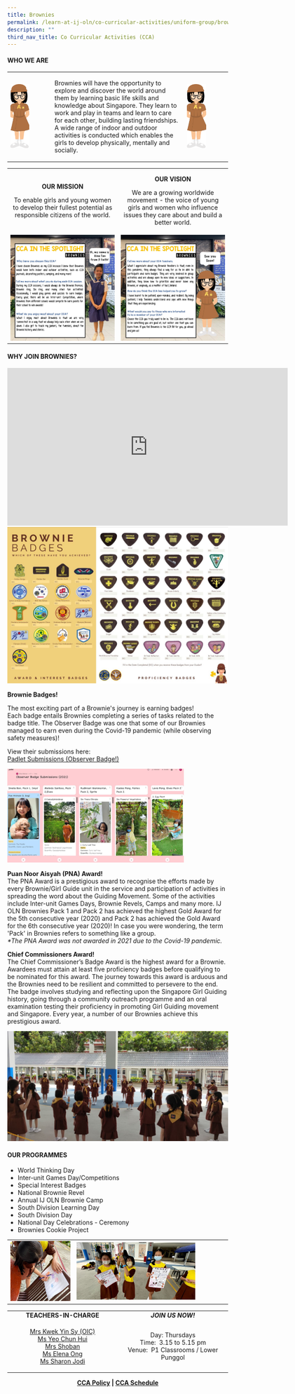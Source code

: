 ```yaml
---
title: Brownies
permalink: /learn-at-ij-oln/co-curricular-activities/uniform-group/brownies/
description: ""
third_nav_title: Co Curricular Activities (CCA)
---
```

<h4><strong>WHO WE ARE</strong></h4>
<table style="border-collapse: collapse; width: 100%;" border="0">
<tbody>
<tr>
<td style="width: 20%;"><img style="width: 50%;" src="/images/bro1.png"></td>
<td style="width: 60%;">
<p>Brownies will have the opportunity to explore and discover the world around them by learning basic life skills and knowledge about Singapore. They learn to work and play in teams and learn to care for each other, building lasting friendships. A wide range of indoor and outdoor activities is conducted which enables the girls to develop physically, mentally and socially.</p>
</td>
<td style="width: 20%;"><img style="width: 50%;" src="/images/bro1.png"></td>
</tr>
</tbody>
</table>
<table style="border-collapse: collapse; width: 100%;" border="0">
<tbody>
<tr>
<td style="width: 50%; text-align: center;">
<p><strong>OUR MISSION</strong></p>
<p>To enable girls and young women to develop their fullest potential as responsible citizens of the world.</p>
</td>
<td style="width: 50%; text-align: center;">
<p><strong>OUR VISION</strong></p>
<p>We are a growing worldwide movement - the voice of young girls and women who influence issues they care about and build a better world.</p>
</td>
</tr>
<tr>
<td style="width: 50%;"><img src="/images/bro2.jpg"></td>
<td style="width: 50%;"><img src="/images/bro3.jpg"></td>
</tr>
</tbody>
</table>
<h4><strong>WHY JOIN BROWNIES?</strong></h4>
<iframe width="640" height="360" src="https://www.youtube.com/embed/A9em-Zin3UA" title="Why join Brownies?" frameborder="0" allow="accelerometer; autoplay; clipboard-write; encrypted-media; gyroscope; picture-in-picture" allowfullscreen=""></iframe><br>
<img src="/images/bro4.jpg">
<p><strong>Brownie Badges!</strong></p>
<p>The most exciting part of a Brownie's journey is earning badges!<br>Each badge entails Brownies completing a series of tasks related to the badge title. The Observer Badge was one that some of our Brownies managed to earn even during the Covid-19 pandemic (while observing safety measures)!</p>
<p>View their submissions here:<br><a href="https://padlet.com/brindha_menon_siva_kumar/kpr5cpvqkfxajwaw" target="_blank" rel="noopener">Padlet Submissions (Observer Badge!)</a></p>
<img style="width: 80%;" src="/images/bro5.jpg">
<p><strong>Puan Noor Aisyah (PNA) Award!<br></strong>The PNA Award is a prestigious award to recognise the efforts made by every Brownie/Girl Guide unit in the service and participation of activities in spreading the word about the Guiding Movement. Some of the activities include Inter-unit Games Days, Brownie Revels, Camps and many more. IJ OLN Brownies Pack 1 and Pack 2 has achieved the highest Gold Award for the 5th consecutive year (2020) and Pack 2 has achieved the Gold Award for the 6th consecutive year (2020)! In case you were wondering, the term 'Pack' in Brownies refers to something like a group.<br><em>*The PNA Award was not awarded in 2021 due to the Covid-19 pandemic.</em></p>
<p><strong>Chief Commissioners Award!<br></strong>The Chief Commissioner’s Badge Award is the highest award for a Brownie. Awardees must attain at least five proficiency badges before qualifying to be nominated for this award. The journey towards this award is arduous and the Brownies need to be resilient and committed to persevere to the end. The badge involves studying and reflecting upon the Singapore Girl Guiding history, going through a community outreach programme and an oral examination testing their proficiency in promoting Girl Guiding movement and Singapore. Every year, a number of our Brownies achieve this prestigious award.&nbsp;</p>
<img style="width: 100%;" src="/images/bro6.jpg">
<h4><strong>OUR PROGRAMMES</strong></h4>
<ul>
<li>World Thinking Day</li>
<li>Inter-unit Games Day/Competitions&nbsp;</li>
<li>Special Interest Badges</li>
<li>National Brownie Revel</li>
<li>Annual IJ OLN Brownie Camp</li>
<li>South Division Learning Day</li>
<li>South Division Day</li>
<li>National Day Celebrations - Ceremony</li>
<li>Brownies Cookie Project</li>
</ul>
<table style="border-collapse: collapse; width: 100%;" border="0">
<tbody>
<tr>
<td style="width: 30%;"><img style="width: 100%;" src="/images/bro7.jpg"></td>
<td style="width: 70%;"><img style="width: 80%;" src="/images/bro8.jpg"></td>
</tr>
</tbody>
</table>
<table style="border-collapse: collapse; width: 100%;" border="0">
<tbody>
<tr>
<td style="width: 50%; text-align: center;"><strong>TEACHERS-IN-CHARGE</strong></td>
<td style="width: 50%; text-align: center;"><strong><em>JOIN US NOW!</em></strong></td>
</tr>
<tr>
<td style="width: 50%;">
<p style="text-align: center;"><a href="mailto:chew_yin_sy@moe.edu.sg" target="">Mrs Kwek Yin Sy (OIC)</a><br><a href="mailto:yeo_chun_hui@moe.edu.sg" target="">Ms Yeo Chun Hui</a><br><a href="mailto:brindha_menon_siva_kumar@moe.edu.sg" target="">Mrs Shoban</a><br><a href="mailto:elena_ong_yijin@moe.edu.sg" target="">Ms Elena Ong</a><br><a href="mailto:sharon_jodi@moe.edu.sg" target="">Ms Sharon Jodi</a></p>
</td>
<td style="width: 50%;">
<p style="text-align: center;">Day:&nbsp;Thursdays<br>Time:&nbsp; 3.15 to 5.15 pm<br>Venue:&nbsp; P1 Classrooms / Lower Punggol</p>
</td>
</tr>
</tbody>
</table>
<p style="text-align: center;"><strong><a href="/learn-at-ij-oln/co-curricular-activities/cca-policy" target="_blank" rel="noopener">CCA Policy</a> | <a href="/learn-at-ij-oln/co-curricular-activities/cca-schedule" target="_blank" rel="noopener">CCA Schedule</a></strong></p>